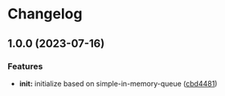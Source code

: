 # Changelog

## 1.0.0 (2023-07-16)


### Features

* **init:** initialize based on simple-in-memory-queue ([cbd4481](https://github.com/ehmpathy/simple-localstorage-cache/commit/cbd4481096200933ec0c307499eb46ed6f8a5251))
